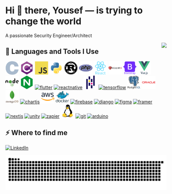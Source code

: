 <h1 align="left">Hi 👋 there, Yousef — is trying to change the world</h1>
<p>A passionate Security Engineer/Architect</p>

<!-- Profile GIF -->
<img align="right" height="180" src="https://media3.giphy.com/media/v1.Y2lkPTc5MGI3NjExMjB2bDI5bnc4enRneXV0bmFjNXNmdXdmZXZiZGJsbzJmcGp4bjRlNiZlcD12MV9pbnRlcm5hbF9naWZfYnlfaWQmY3Q9Zw/RhPlRgkE8mvE4/giphy.gif" />


<h2>🚀 Languages and Tools I Use</h2>
<p>
  <a href="https://raw.githubusercontent.com/devicons/devicon/master/icons/c/c-original.svg" target="_blank"><img src="https://raw.githubusercontent.com/devicons/devicon/master/icons/c/c-original.svg" alt="c" width="42" height="42"/></a>
  <a href="https://raw.githubusercontent.com/devicons/devicon/master/icons/csharp/csharp-original.svg" target="_blank"><img src="https://raw.githubusercontent.com/devicons/devicon/master/icons/csharp/csharp-original.svg" alt="csharp" width="42" height="42"/></a>
  <a href="https://raw.githubusercontent.com/devicons/devicon/master/icons/javascript/javascript-original.svg" target="_blank"><img src="https://raw.githubusercontent.com/devicons/devicon/master/icons/javascript/javascript-original.svg" alt="javascript" width="42" height="42"/></a>
  <a href="https://raw.githubusercontent.com/devicons/devicon/master/icons/python/python-original.svg" target="_blank"><img src="https://raw.githubusercontent.com/devicons/devicon/master/icons/python/python-original.svg" alt="python" width="42" height="42"/></a>
  <a href="https://raw.githubusercontent.com/devicons/devicon/master/icons/rust/rust-plain.svg" target="_blank"><img src="https://raw.githubusercontent.com/devicons/devicon/master/icons/rust/rust-plain.svg" alt="rust" width="42" height="42"/></a>
  <a href="https://raw.githubusercontent.com/devicons/devicon/master/icons/php/php-original.svg" target="_blank"><img src="https://raw.githubusercontent.com/devicons/devicon/master/icons/php/php-original.svg" alt="php" width="42" height="42"/></a>
  <a href="https://raw.githubusercontent.com/devicons/devicon/master/icons/react/react-original-wordmark.svg" target="_blank"><img src="https://raw.githubusercontent.com/devicons/devicon/master/icons/react/react-original-wordmark.svg" alt="react" width="42" height="42"/></a>
  <a href="https://raw.githubusercontent.com/devicons/devicon/master/icons/angularjs/angularjs-original-wordmark.svg" target="_blank"><img src="https://raw.githubusercontent.com/devicons/devicon/master/icons/angularjs/angularjs-original-wordmark.svg" alt="angularjs" width="42" height="42"/></a>
  <a href="https://raw.githubusercontent.com/devicons/devicon/master/icons/bootstrap/bootstrap-plain-wordmark.svg" target="_blank"><img src="https://raw.githubusercontent.com/devicons/devicon/master/icons/bootstrap/bootstrap-plain-wordmark.svg" alt="bootstrap" width="42" height="42"/></a>
  <a href="https://raw.githubusercontent.com/devicons/devicon/master/icons/vuejs/vuejs-original-wordmark.svg" target="_blank"><img src="https://raw.githubusercontent.com/devicons/devicon/master/icons/vuejs/vuejs-original-wordmark.svg" alt="vuejs" width="42" height="42"/></a>
  <a href="https://raw.githubusercontent.com/devicons/devicon/master/icons/nodejs/nodejs-original-wordmark.svg" target="_blank"><img src="https://raw.githubusercontent.com/devicons/devicon/master/icons/nodejs/nodejs-original-wordmark.svg" alt="nodejs" width="42" height="42"/></a>
  <a href="https://raw.githubusercontent.com/devicons/devicon/master/icons/nginx/nginx-original.svg" target="_blank"><img src="https://raw.githubusercontent.com/devicons/devicon/master/icons/nginx/nginx-original.svg" alt="nginx" width="42" height="42"/></a>
  <a href="https://www.vectorlogo.zone/logos/flutterio/flutterio-icon.svg" target="_blank"><img src="https://www.vectorlogo.zone/logos/flutterio/flutterio-icon.svg" alt="flutter" width="42" height="42"/></a>
  <a href="https://reactnative.dev/img/header_logo.svg" target="_blank"><img src="https://reactnative.dev/img/header_logo.svg" alt="reactnative" width="42" height="42"/></a>
  <a href="https://raw.githubusercontent.com/devicons/devicon/2ae2a900d2f041da66e950e4d48052658d850630/icons/pandas/pandas-original.svg" target="_blank"><img src="https://raw.githubusercontent.com/devicons/devicon/2ae2a900d2f041da66e950e4d48052658d850630/icons/pandas/pandas-original.svg" alt="pandas" width="42" height="42"/></a>
  <a href="https://www.vectorlogo.zone/logos/tensorflow/tensorflow-icon.svg" target="_blank"><img src="https://www.vectorlogo.zone/logos/tensorflow/tensorflow-icon.svg" alt="tensorflow" width="42" height="42"/></a>
  <a href="https://raw.githubusercontent.com/devicons/devicon/master/icons/postgresql/postgresql-original-wordmark.svg" target="_blank"><img src="https://raw.githubusercontent.com/devicons/devicon/master/icons/postgresql/postgresql-original-wordmark.svg" alt="postgresql" width="42" height="42"/></a>
  <a href="https://raw.githubusercontent.com/devicons/devicon/master/icons/oracle/oracle-original.svg" target="_blank"><img src="https://raw.githubusercontent.com/devicons/devicon/master/icons/oracle/oracle-original.svg" alt="oracle" width="42" height="42"/></a>
  <a href="https://raw.githubusercontent.com/devicons/devicon/master/icons/mongodb/mongodb-original-wordmark.svg" target="_blank"><img src="https://raw.githubusercontent.com/devicons/devicon/master/icons/mongodb/mongodb-original-wordmark.svg" alt="mongodb" width="42" height="42"/></a>
  <a href="https://www.chartjs.org/media/logo-title.svg" target="_blank"><img src="https://www.chartjs.org/media/logo-title.svg" alt="chartjs" width="42" height="42"/></a>
  <a href="https://raw.githubusercontent.com/devicons/devicon/master/icons/amazonwebservices/amazonwebservices-original-wordmark.svg" target="_blank"><img src="https://raw.githubusercontent.com/devicons/devicon/master/icons/amazonwebservices/amazonwebservices-original-wordmark.svg" alt="aws" width="42" height="42"/></a>
  <a href="https://raw.githubusercontent.com/devicons/devicon/master/icons/docker/docker-original-wordmark.svg" target="_blank"><img src="https://raw.githubusercontent.com/devicons/devicon/master/icons/docker/docker-original-wordmark.svg" alt="docker" width="42" height="42"/></a>
  <a href="https://www.vectorlogo.zone/logos/firebase/firebase-icon.svg" target="_blank"><img src="https://www.vectorlogo.zone/logos/firebase/firebase-icon.svg" alt="firebase" width="42" height="42"/></a>
  <a href="https://cdn.worldvectorlogo.com/logos/django.svg" target="_blank"><img src="https://cdn.worldvectorlogo.com/logos/django.svg" alt="django" width="42" height="42"/></a>
  <a href="https://www.vectorlogo.zone/logos/figma/figma-icon.svg" target="_blank"><img src="https://www.vectorlogo.zone/logos/figma/figma-icon.svg" alt="figma" width="42" height="42"/></a>
  <a href="https://www.vectorlogo.zone/logos/framer/framer-icon.svg" target="_blank"><img src="https://www.vectorlogo.zone/logos/framer/framer-icon.svg" alt="framer" width="42" height="42"/></a>
  <a href="https://cdn.worldvectorlogo.com/logos/nextjs-2.svg" target="_blank"><img src="https://cdn.worldvectorlogo.com/logos/nextjs-2.svg" alt="nextjs" width="42" height="42"/></a>
  <a href="https://www.vectorlogo.zone/logos/unity3d/unity3d-icon.svg" target="_blank"><img src="https://www.vectorlogo.zone/logos/unity3d/unity3d-icon.svg" alt="unity" width="42" height="42"/></a>
  <a href="https://www.vectorlogo.zone/logos/zapier/zapier-icon.svg" target="_blank"><img src="https://www.vectorlogo.zone/logos/zapier/zapier-icon.svg" alt="zapier" width="42" height="42"/></a>
  <a href="https://raw.githubusercontent.com/devicons/devicon/master/icons/linux/linux-original.svg" target="_blank"><img src="https://raw.githubusercontent.com/devicons/devicon/master/icons/linux/linux-original.svg" alt="linux" width="42" height="42"/></a>
  <a href="https://www.vectorlogo.zone/logos/git-scm/git-scm-icon.svg" target="_blank"><img src="https://www.vectorlogo.zone/logos/git-scm/git-scm-icon.svg" alt="git" width="42" height="42"/></a>
  <a href="https://cdn.worldvectorlogo.com/logos/arduino-1.svg" target="_blank"><img src="https://cdn.worldvectorlogo.com/logos/arduino-1.svg" alt="arduino" width="42" height="42"/></a>
</p>



<h2>⚡️ Where to find me</h2>
<p>
  <a href="https://www.linkedin.com/in/yousef-feery-3762632a5/" target="_blank">
    <img src="https://img.shields.io/badge/LinkedIn-blue?style=for-the-badge&logo=linkedin&logoColor=white" alt="LinkedIn" />
  </a>
</p>



<!-- GitHub Snake Animation -->
<picture>
  <source media="(prefers-color-scheme: dark)" srcset="https://raw.githubusercontent.com/Yousef-G0/Yousef-G0/output/github-snake-dark.svg" />
  <source media="(prefers-color-scheme: light)" srcset="https://raw.githubusercontent.com/Yousef-G0/Yousef-G0/output/github-snake.svg" />
  <img alt="github-snake" src="https://raw.githubusercontent.com/Yousef-G0/Yousef-G0/output/github-snake.svg" />
</picture>
